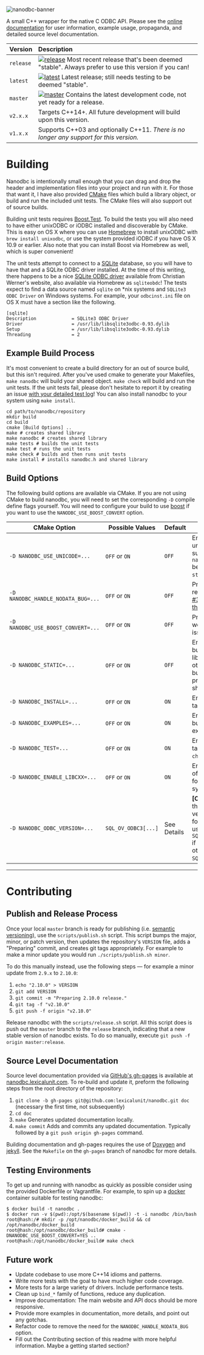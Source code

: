 ![nanodbc-banner](https://cloud.githubusercontent.com/assets/1903876/11858632/cc0e21e6-a428-11e5-9a84-39fa27984914.png)

A small C++ wrapper for the native C ODBC API. Please see the [online documentation](http://lexicalunit.github.com/nanodbc/) for user information, example usage, propaganda, and detailed source level documentation.

| Version | Description |
|:--- |:--- |
| `release` | [![release](https://travis-ci.org/lexicalunit/nanodbc.svg?branch=release)](https://travis-ci.org/lexicalunit/nanodbc) Most recent release that's been deemed "stable". Always prefer to use this version if you can! |
| `latest` | [![latest](https://travis-ci.org/lexicalunit/nanodbc.svg?branch=latest)](https://travis-ci.org/lexicalunit/nanodbc) Latest release; still needs testing to be deemed "stable". |
| `master`  | [![master](https://travis-ci.org/lexicalunit/nanodbc.svg?branch=master)](https://travis-ci.org/lexicalunit/nanodbc) Contains the latest development code, not yet ready for a release. |
| `v2.x.x`  | Targets C++14+. All future development will build upon this version. |
| `v1.x.x`  | Supports C++03 and optionally C++11. *There is no longer any support for this version.* |

# Building

Nanodbc is intentionally small enough that you can drag and drop the header and implementation files into your project and run with it. For those that want it, I have also provided [CMake](http://www.cmake.org/) files which build a library object, or build and run the included unit tests. The CMake files will also support out of source builds.

Building unit tests requires [Boost.Test](http://www.boost.org/doc/libs/release/libs/test/). To build the tests you will also need to have either unixODBC or iODBC installed and discoverable by CMake. This is easy on OS X where you can use [Homebrew](http://brew.sh/) to install unixODBC with `brew install unixodbc`, or use the system provided iODBC if you have OS X 10.9 or earlier. Also note that you can install Boost via Homebrew as well, which is super convenient!

The unit tests attempt to connect to a [SQLite](https://www.sqlite.org/) database, so you will have to have that and a SQLite ODBC driver installed. At the time of this writing, there happens to be a nice [SQLite ODBC driver](http://www.ch-werner.de/sqliteodbc/) available from Christian Werner's website, also available via Homebrew as `sqliteobdc`! The tests expect to find a data source named `sqlite` on *nix systems and `SQLite3 ODBC Driver` on Windows systems. For example, your `odbcinst.ini` file on OS X must have a section like the following.

```
[sqlite]
Description             = SQLite3 ODBC Driver
Driver                  = /usr/lib/libsqlite3odbc-0.93.dylib
Setup                   = /usr/lib/libsqlite3odbc-0.93.dylib
Threading               = 2
```

## Example Build Process

It's most convenient to create a build directory for an out of source build, but this isn't required. After you've used cmake to generate your Makefiles, `make nanodbc` will build your shared object. `make check` will build and run the unit tests. If the unit tests fail, please don't hesitate to report it by creating an issue [with your detailed test log](http://stackoverflow.com/questions/5709914/using-cmake-how-do-i-get-verbose-output-from-ctest)! You can also install nanodbc to your system using `make install`.

```shell
cd path/to/nanodbc/repository
mkdir build
cd build
cmake [Build Options] ..
make # creates shared library
make nanodbc # creates shared library
make tests # builds the unit tests
make test # runs the unit tests
make check # builds and then runs unit tests
make install # installs nanodbc.h and shared library
```

## Build Options

The following build options are available via CMake. If you are not using CMake to build nanodbc, you will need to set the corresponding `-D` compile define flags yourself. You will need to configure your build to use [boost](http://www.boost.org/) if you want to use the `NANODBC_USE_BOOST_CONVERT` option.

| CMake&nbsp;Option                     | Possible&nbsp;Values  | Default       | Details |
| ------------------------------------- | --------------------- | ------------- | ------- |
| `‑D NANODBC_USE_UNICODE=...`          | `OFF` or `ON`         | `OFF`         | Enables full unicode support. `nanodbc::string` becomes `std::wstring`. |
| `‑D NANODBC_HANDLE_NODATA_BUG=...`    | `OFF` or `ON`         | `OFF`         | Provided to resolve issue [#33](https://github.com/lexicalunit/nanodbc/issues/33), details [in this commit](https://github.com/lexicalunit/nanodbc/commit/918d73cdf12d5903098381344eecde8e7d5d896e). |
| `‑D NANODBC_USE_BOOST_CONVERT=...`    | `OFF` or `ON`         | `OFF`         | Provided as workaround to issue [#44](https://github.com/lexicalunit/nanodbc/issues/44). |
| `‑D NANODBC_STATIC=...`               | `OFF` or `ON`         | `OFF`         | Enables building a static library, otherwise the build process produces a shared library. |
| `‑D NANODBC_INSTALL=...`              | `OFF` or `ON`         | `ON`          | Enables install target. |
| `‑D NANODBC_EXAMPLES=...`             | `OFF` or `ON`         | `ON`          | Enables building of examples. |
| `‑D NANODBC_TEST=...`                 | `OFF` or `ON`         | `ON`          | Enables tests target (alias `check`). |
| `-D NANODBC_ENABLE_LIBCXX=...`        | `OFF` or `ON`         | `ON`          | Enables usage of libc++ if found on the system. |
| `‑D NANODBC_ODBC_VERSION=...`         | `SQL_OV_ODBC3[...]`   | See Details   | **[Optional]** Sets the ODBC version macro for nanodbc to use. Default is `SQL_OV_ODBC3_80` if available, otherwise `SQL_OV_ODBC3`. |

---

# Contributing

## Publish and Release Process

Once your local `master` branch is ready for publishing (i.e. [semantic versioning](http://semver.org/)), use the `scripts/publish.sh` script. This script bumps the major, minor, or patch version, then updates the repository's `VERSION` file, adds a "Preparing" commit, and creates git tags appropriately. For example to make a minor update you would run `./scripts/publish.sh minor`.

To do this manually instead, use the following steps &mdash; for example a minor update from `2.9.x` to `2.10.0`:

1. `echo "2.10.0" > VERSION`
2. `git add VERSION`
3. `git commit -m "Preparing 2.10.0 release."`
4. `git tag -f "v2.10.0"`
5. `git push -f origin "v2.10.0"`

Release nanodbc with the `scripts/release.sh` script. All this script does is push out the `master` branch to the `release` branch, indicating that a new stable version of nanodbc exists. To do so manually, execute `git push -f origin master:release`.

## Source Level Documentation

Source level documentation provided via [GitHub's gh-pages](https://help.github.com/articles/what-are-github-pages/) is available at [nanodbc.lexicalunit.com](http://lexicalunit.github.io/nanodbc/). To re-build and update it, preform the following steps from the root directory of the repository:

1. `git clone -b gh-pages git@github.com:lexicalunit/nanodbc.git doc` (necessary the first time, not subsequently)
2. `cd doc`
3. `make` Generates updated documentation locally.
4. `make commit` Adds and commits any updated documentation. Typically followed by a `git push origin gh-pages` command.

Building documentation and gh-pages requires the use of [Doxygen](www.doxygen.org) and [jekyll](https://jekyllrb.com/). See the `Makefile` on the `gh-pages` branch of nanodbc for more details.

## Testing Environments

To get up and running with nanodbc as quickly as possible consider using the provided Dockerfile or Vagrantfile. For example, to spin up a [docker](https://www.docker.com/) container suitable for testing nanodbc:

```shell
$ docker build -t nanodbc .
$ docker run -v $(pwd):/opt/$(basename $(pwd)) -t -i nanodbc /bin/bash
root@hash:/# mkdir -p /opt/nanodbc/docker_build && cd /opt/nanodbc/docker_build
root@hash:/opt/nanodbc/docker_build# cmake -DNANODBC_USE_BOOST_CONVERT=YES ..
root@hash:/opt/nanodbc/docker_build# make check
```

## Future work

- Update codebase to use more C++14 idioms and patterns.
- Write more tests with the goal to have much higher code coverage.
- More tests for a large variety of drivers. Include performance tests.
- Clean up `bind_*` family of functions, reduce any duplication.
- Improve documentation: The main website and API docs should be more responsive.
- Provide more examples in documentation, more details, and point out any gotchas.
- Refactor code to remove the need for the `NANODBC_HANDLE_NODATA_BUG` option.
- Fill out the Contributing section of this readme with more helpful information. Maybe a getting started section?
